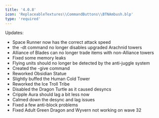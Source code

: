 ```yaml
---
title: '4.0.8'
icon: 'ReplaceableTextures\\CommandButtons\\BTNAmbush.blp'
type: 'required'
---
```



Updates:
 - Space Runner now has the correct attack speed
 - the -dt command no longer disables upgraded Arachnid towers
 - Alliance of Blades can no longer trade items with non-Alliance towers
 - Fixed some memory leaks
 - Flying units should no longer be detected by the anti-juggle system
 - Created the -give <color> <amount> command
 - Reworked Obsidian Statue
 - Slightly buffed the Human Cold Tower
 - Reworked the Ice Troll Tribe
 - Disabled the Dragon Turtle as it caused desyncs
 - Cripple Aura should lag a bit less now
 - Calmed down the desync and lag issues
 - Fixed a few anti-block problems
 - Fixed Adult Green Dragon and Wyvern not working on wave 32
